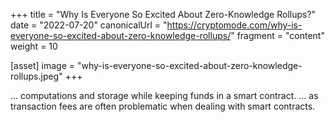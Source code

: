 +++
title = "Why Is Everyone So Excited About Zero-Knowledge Rollups?"
date = "2022-07-20"
canonicalUrl = "https://cryptomode.com/why-is-everyone-so-excited-about-zero-knowledge-rollups/"
fragment = "content"
weight = 10

[asset]
    image = "why-is-everyone-so-excited-about-zero-knowledge-rollups.jpeg"
+++

... computations and storage while keeping funds in a smart contract. ... 
as transaction fees are often problematic when dealing with smart contracts.
